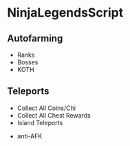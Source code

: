 # NinjaLegendsScript
## Autofarming ##
* Ranks
* Bosses
* KOTH
## Teleports ##
* Collect All Coins/Chi
* Collect All Chest Rewards
* Island Teleports
+ anti-AFK
